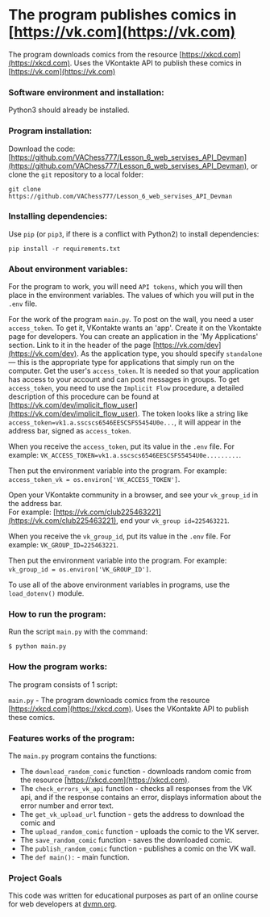 # The program publishes comics in [https://vk.com](https://vk.com)

The program downloads comics from the resource [https://xkcd.com](https://xkcd.com). Uses the VKontakte API to publish 
these comics in [https://vk.com](https://vk.com)

### Software environment and installation:

Python3 should already be installed.

### Program installation:

Download the code: [https://github.com/VAChess777/Lesson_6_web_servises_API_Devman](https://github.com/VAChess777/Lesson_6_web_servises_API_Devman), or clone the `git` repository to a local folder:
```
git clone https://github.com/VAChess777/Lesson_6_web_servises_API_Devman
```

### Installing dependencies:
 
Use `pip` (or `pip3`, if there is a conflict with Python2) to install dependencies:
```bach
pip install -r requirements.txt
```

### About environment variables:

For the program to work, you will need `API tokens`, which you will then place in the 
environment variables.  The values of which you will put in the `.env` file.

For the work of the program `main.py`. To post on the wall, you need a user `access_token`. To get it, VKontakte wants 
an 'app'. Create it on the Vkontakte page for developers. You can create an application in the 'My Applications' section. 
Link to it in the header of the page [https://vk.com/dev](https://vk.com/dev). As the application type, you should 
specify `standalone` — this is the appropriate type for applications that simply run on the computer. Get the user's `access_token`. 
It is needed so that your application has access to your account and can post messages in groups. To get `access_token`, 
you need to use the `Implicit Flow` procedure, a detailed description of this procedure can be found at [https://vk.com/dev/implicit_flow_user](https://vk.com/dev/implicit_flow_user).
The token looks like a string like `access_token=vk1.a.sscscs6546EESCSFS5454U0e...`, it will appear in the address bar, signed as `access_token`.

When you receive the `access_token`, put its value in the `.env` file.
For example: `VK_ACCESS_TOKEN=vk1.a.sscscs6546EESCSFS5454U0e.........`.

Then put the environment variable into the program.
For example: `access_token_vk = os.environ['VK_ACCESS_TOKEN']`.

Open your VKontakte community in a browser, and see your `vk_group_id` in the address bar.        
For example: [https://vk.com/club225463221](https://vk.com/club225463221), end your `vk_group id=225463221`.

When you receive the `vk_group_id`, put its value in the `.env` file.
For example: `VK_GROUP_ID=225463221`.

Then put the environment variable into the program.
For example: `vk_group_id = os.environ['VK_GROUP_ID']`.

To use all of the above environment variables in programs, use the `load_dotenv()` module.

### How to run the program:

Run the script ```main.py``` with the command:
```bach
$ python main.py
```

### How the program works:

The program consists of 1 script:

```main.py``` - The program downloads comics from the resource [https://xkcd.com](https://xkcd.com). Uses the VKontakte API to publish these comics.
            
### Features works of the program:

The `main.py` program contains the functions:

* The `download_random_comic` function - downloads random comic from the resource [https://xkcd.com](https://xkcd.com).
* The `check_errors_vk_api` function - checks all responses from the VK api, and if the response contains an error, displays information about the error number and error text.
* The `get_vk_upload_url` function - gets the address to download the comic and 
* The `upload_random_comic` function - uploads the comic to the VK server.
* The `save_random_comic` function - saves the downloaded comic.
* The `publish_random_comic` function - publishes a comic on the VK wall.
* The `def main():` - main function. 

### Project Goals

This code was written for educational purposes as part of an online course for web developers at [dvmn.org](https://dvmn.org/).